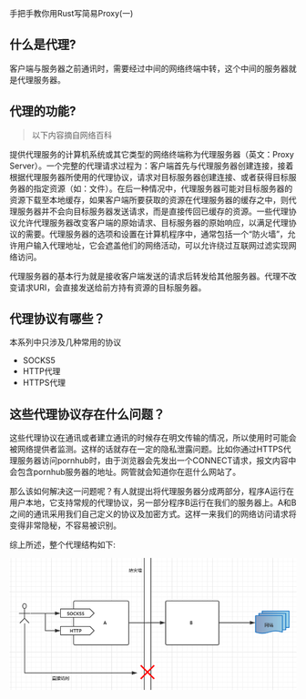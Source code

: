 手把手教你用Rust写简易Proxy(一)

## 什么是代理?

客户端与服务器之前通讯时，需要经过中间的网络终端中转，这个中间的服务器就是代理服务器。

## 代理的功能?

> 以下内容摘自网络百科

提供代理服务的计算机系统或其它类型的网络终端称为代理服务器（英文：Proxy Server）。一个完整的代理请求过程为：客户端首先与代理服务器创建连接，接着根据代理服务器所使用的代理协议，请求对目标服务器创建连接、或者获得目标服务器的指定资源（如：文件）。在后一种情况中，代理服务器可能对目标服务器的资源下载至本地缓存，如果客户端所要获取的资源在代理服务器的缓存之中，则代理服务器并不会向目标服务器发送请求，而是直接传回已缓存的资源。一些代理协议允许代理服务器改变客户端的原始请求、目标服务器的原始响应，以满足代理协议的需要。代理服务器的选项和设置在计算机程序中，通常包括一个“防火墙”，允许用户输入代理地址，它会遮盖他们的网络活动，可以允许绕过互联网过滤实现网络访问。

代理服务器的基本行为就是接收客户端发送的请求后转发给其他服务器。代理不改变请求URI，会直接发送给前方持有资源的目标服务器。


## 代理协议有哪些？

本系列中只涉及几种常用的协议

* SOCKS5
* HTTP代理
* HTTPS代理

## 这些代理协议存在什么问题？

这些代理协议在通讯或者建立通讯的时候存在明文传输的情况，所以使用时可能会被网络提供者监测。这样的话就存在一定的隐私泄露问题。比如你通过HTTPS代理服务器访问pornhub时，由于浏览器会先发出一个CONNECT请求，报文内容中会包含pornhub服务器的地址。网管就会知道你在逛什么网站了。

那么该如何解决这一问题呢？有人就提出将代理服务器分成两部分，程序A运行在用户本地，它支持常规的代理协议，另一部分程序B运行在我们的服务器上。A和B之间的通讯采用我们自己定义的协议及加密方式。这样一来我们的网络访问请求将变得非常隐秘，不容易被识别。

综上所述，整个代理结构如下:

![图A](./images/a.png)